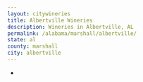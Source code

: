 ```yaml
---
layout: citywineries
title: Albertville Wineries
description: Wineries in Albertville, AL
permalink: /alabama/marshall/albertville/
state: al
county: marshall
city: albertville
---
```

-
